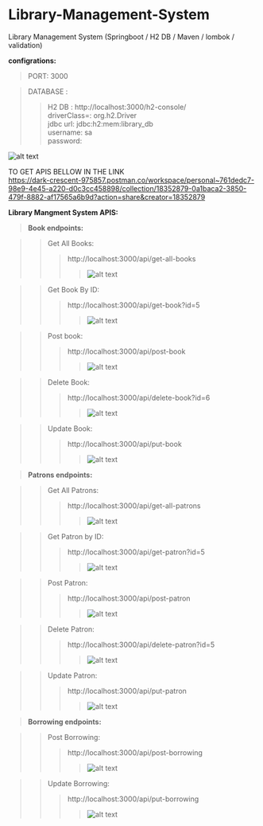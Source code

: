 # Library-Management-System
Library Management System (Springboot / H2 DB / Maven / lombok / validation) 

**configrations:**
>PORT: 3000 <br />

>DATABASE :
>>    H2 DB : http://localhost:3000/h2-console/ <br />
>>    driverClass=: org.h2.Driver <br />
>>    jdbc url: jdbc:h2:mem:library_db <br />
>>    username: sa <br />
>>    password:  <br />

![alt text](image.png) <br />



TO GET APIS BELLOW IN THE LINK <br />
https://dark-crescent-975857.postman.co/workspace/personal~761dedc7-98e9-4e45-a220-d0c3cc458898/collection/18352879-0a1baca2-3850-479f-8882-af17565a6b9d?action=share&creator=18352879 <br />

**Library Mangment System APIS:**   
>**Book endpoints:**

>>  Get All Books:
>>> http://localhost:3000/api/get-all-books
>>>>![alt text](image-1.png)

>>  Get Book By ID:
>>> http://localhost:3000/api/get-book?id=5
>>>>![alt text](image-3.png)

>>  Post book:
>>>http://localhost:3000/api/post-book
>>>>![alt text](image-4.png)

>>  Delete Book:
>>>http://localhost:3000/api/delete-book?id=6
>>>>![alt text](image-5.png)

>>  Update Book:
>>>http://localhost:3000/api/put-book
>>>>![alt text](image-6.png)

>**Patrons endpoints:**

>>  Get All Patrons:
>>>http://localhost:3000/api/get-all-patrons
>>>>![alt text](image-7.png)

>>  Get Patron by ID:
>>>http://localhost:3000/api/get-patron?id=5
>>>>![alt text](image-8.png)

>>  Post Patron:
>>>http://localhost:3000/api/post-patron
>>>>![alt text](image-9.png)

>>  Delete Patron:
>>>http://localhost:3000/api/delete-patron?id=5
>>>>![alt text](image-10.png)

>>  Update Patron:
>>>http://localhost:3000/api/put-patron
>>>>![alt text](image-11.png)

>**Borrowing endpoints:**

>>  Post Borrowing:
>>>http://localhost:3000/api/post-borrowing
>>>>![alt text](image-12.png)

>>  Update Borrowing:
>>>http://localhost:3000/api/put-borrowing
>>>>![alt text](image-13.png)